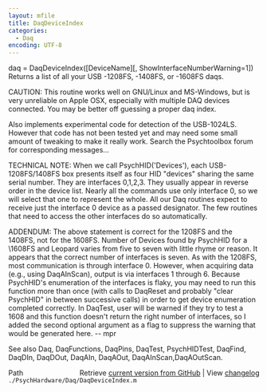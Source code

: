 ```yaml
---
layout: mfile
title: DaqDeviceIndex
categories:
  - Daq
encoding: UTF-8
---
```


daq = DaqDeviceIndex([DeviceName][, ShowInterfaceNumberWarning=1])
Returns a list of all your USB -1208FS, -1408FS, or -1608FS daqs.

CAUTION: This routine works well on GNU/Linux and MS-Windows, but is very
unreliable on Apple OSX, especially with multiple DAQ devices connected.
You may be better off guessing a proper daq index.

Also implements experimental code for detection of the USB-1024LS.
However that code has not been tested yet and may need some small amount
of tweaking to make it really work. Search the Psychtoolbox forum for
corresponding messages...

TECHNICAL NOTE: When we call PsychHID('Devices'), each USB-1208FS/1408FS
box presents itself as four HID "devices" sharing the same serial number. They
are interfaces 0,1,2,3. They usually appear in reverse order in the
device list. Nearly all the commands use only interface 0, so
we will select that one to represent the whole. All our Daq routines
expect to receive just the interface 0 device as a passed designator. The
few routines that need to access the other interfaces do so
automatically.

ADDENDUM: The above statement is correct for the 1208FS and the 1408FS,
not for the 1608FS. Number of Devices found by PsychHID for a
\1608FS and Leopard varies from five to seven with little rhyme or reason.  It
appears that the correct number of interfaces is seven.  As with the 1208FS,
most communication is through interface 0.  However, when acquiring data
(e.g., using DaqAInScan), output is via interfaces 1 through 6.  Because
PsychHID's enumeration of the interfaces is flaky, you may need to run this
function more than once (with calls to DaqReset and probably "clear PsychHID"
in between successive calls) in order to get device enumeration completed
correctly.  In DaqTest, user will be warned if they try to test a 1608 and
this function doesn't return the right number of interfaces, so I added the
second optional argument as a flag to suppress the warning that would be
generated here. -- mpr

See also Daq, DaqFunctions, DaqPins, DaqTest, PsychHIDTest,
DaqFind, DaqDIn, DaqDOut, DaqAIn, DaqAOut, DaqAInScan,DaqAOutScan.


<div class="code_header" style="text-align:right;">
  <span style="float:left;">Path&nbsp;&nbsp;</span> <span class="counter">Retrieve <a href=
  "https://raw.github.com/Psychtoolbox-3/Psychtoolbox-3/beta/./PsychHardware/Daq/DaqDeviceIndex.m">current version from GitHub</a> | View <a href=
  "https://github.com/Psychtoolbox-3/Psychtoolbox-3/commits/beta/./PsychHardware/Daq/DaqDeviceIndex.m">changelog</a></span>
</div>
<div class="code">
  <code>./PsychHardware/Daq/DaqDeviceIndex.m</code>
</div>
